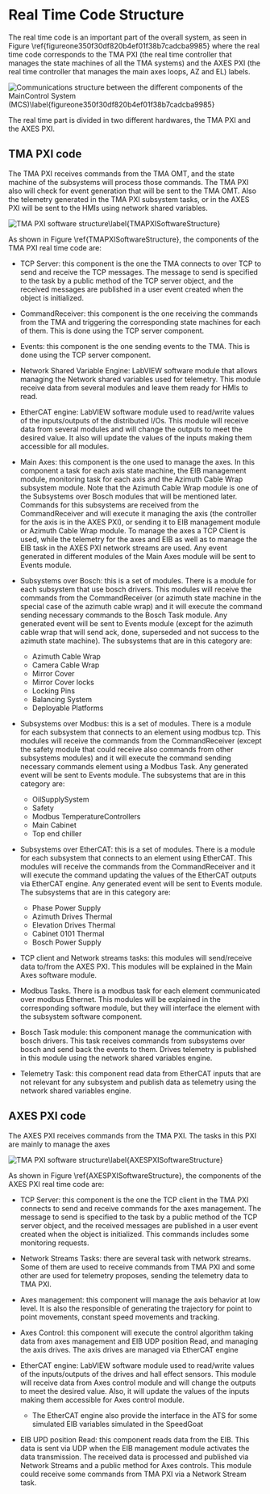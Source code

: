 # Real Time Code Structure

The real time code is an important part of the overall system, as
seen in Figure \ref{figureone350f30df820b4ef01f38b7cadcba9985} where the real time code corresponds to the TMA PXI (the real time controller that manages the state machines of all the TMA systems) and the AXES PXI (the real time controller that manages the main axes loops, AZ and EL) labels.

![Communications structure between the different components of the MainControl System (MCS)\label{figureone350f30df820b4ef01f38b7cadcba9985}](../Resources/figures/350f30df820b4ef01f38b7cadcba9985.png)

The real time part is divided in two different hardwares, the TMA PXI and the AXES PXI. 

## TMA PXI code

The TMA PXI receives commands from the TMA OMT, and the state machine of the subsystems will process those commands. The TMA PXI also will check for event generation that will be sent to the TMA OMT. Also the telemetry generated in the TMA PXI subsystem tasks, or in the AXES PXI will be sent to the HMIs using network shared variables.

![TMA PXI software structure\label{TMAPXISoftwareStructure}](../Resources/figures/TMAPXISoftwareStructure.png)

As shown in Figure \ref{TMAPXISoftwareStructure}, the components of the TMA PXI real time code are:

- TCP Server: this component is the one the TMA connects to over TCP to
 send and receive the TCP messages. The message to send is specified to the
 task by a public method of the TCP server object, and the received messages
 are published in a user event created when the object is initialized.

- CommandReceiver: this component is the one receiving the commands from the TMA and triggering the corresponding state machines for each of them. This is done using the TCP server component.

- Events: this component is the one sending events to the TMA. This is done using the TCP server component.

- Network Shared Variable Engine: LabVIEW software module that allows managing the Network shared variables used for telemetry. This module receive data from several modules and leave them ready for HMIs to read.

- EtherCAT engine: LabVIEW software module used to read/write values of the inputs/outputs of the distributed I/Os. This module will receive data from several modules and will change the outputs to meet the desired value. It also will update the values of the inputs making them accessible for all modules.

- Main Axes: this component is the one used to manage the axes. In this component a task for each axis state machine, the EIB management module, monitoring task for each axis and the Azimuth Cable Wrap subsystem module. Note that the Azimuth Cable Wrap module is one of the Subsystems over Bosch modules that will be mentioned later. Commands for this subsystems are received from the CommandReceiver and will execute it managing the axis (the controller for the axis is in the AXES PXI), or sending it to EIB management module or Azimuth Cable Wrap module. To manage the axes a TCP Client is used, while the telemetry for the axes and EIB as well as to manage the EIB task in the AXES PXI network streams are used. Any event generated in different modules of the Main Axes module will be sent to Events module.

- Subsystems over Bosch: this is a set of modules. There is a module for each subsystem that use bosch drivers. This modules will receive the commands from the CommandReceiver (or azimuth state machine in the special case of the azimuth cable wrap) and it will execute the command sending necessary commands to the Bosch Task module. Any generated event will be sent to Events module (except for the azimuth cable wrap that will send ack, done, superseded and not success to the azimuth state machine). The subsystems that are in this category are:
  - Azimuth Cable Wrap
  - Camera Cable Wrap
  - Mirror Cover
  - Mirror Cover locks
  - Locking Pins
  - Balancing System
  - Deployable Platforms 

- Subsystems over Modbus: this is a set of modules. There is a module for each subsystem that connects to an element using modbus tcp. This modules will receive the commands from the CommandReceiver (except the safety module that could receive also commands from other subsystems modules) and it will execute the command sending necessary commands element using a Modbus Task. Any generated event will be sent to Events module. The subsystems that are in this category are:
  - OilSupplySystem
  - Safety
  - Modbus TemperatureControllers
  - Main Cabinet
  - Top end chiller
  
- Subsystems over EtherCAT: this is a set of modules. There is a module for each subsystem that connects to an element using EtherCAT. This modules will receive the commands from the CommandReceiver and it will execute the command updating the values of the EtherCAT outputs via EtherCAT engine. Any generated event will be sent to Events module. The subsystems that are in this category are:
  - Phase Power Supply
  - Azimuth Drives Thermal
  - Elevation Drives Thermal
  - Cabinet 0101 Thermal
  - Bosch Power Supply
  
- TCP client and Network streams tasks:  this modules will send/receive data to/from the AXES PXI. This modules will be explained in the Main Axes software module.

- Modbus Tasks. There is a modbus task for each element communicated over modbus Ethernet. This modules will be explained in the corresponding software module, but they will interface the element with the subsystem software component.

- Bosch Task module: this component manage the communication with bosch drivers. This task receives commands from subsystems over bosch and send back the events to them. Drives telemetry is published in this module using the network shared variables engine.

- Telemetry Task: this component read data from EtherCAT inputs that are not relevant for any subsystem and publish data as telemetry using the network shared variables engine.

## AXES PXI code

The AXES PXI receives commands from the TMA PXI. The tasks in this PXI are mainly to manage the axes

![TMA PXI software structure\label{AXESPXISoftwareStructure}](../Resources/figures/AXESPXISoftwareStructure.png)

As shown in Figure \ref{AXESPXISoftwareStructure}, the components of the AXES PXI real time code are:

- TCP Server: this component is the one the TCP client in the TMA PXI connects to send and receive commands for the axes management. The message to send is specified to the task by a public method of the TCP server object, and the received messages are published in a user event created when the object is initialized. This commands includes some monitoring requests.

- Network Streams Tasks: there are several task with network streams. Some of them are used to receive commands from TMA PXI and some other are used for telemetry proposes, sending the telemetry data to TMA PXI.
  
- Axes management: this component will manage the axis behavior at low level. It is also the responsible of generating the trajectory for point to point movements, constant speed movements and tracking.

- Axes Control: this component will execute the control algorithm taking data from axes management and EIB UDP position Read, and managing the axis drives. The axis drives are managed via EtherCAT engine

- EtherCAT engine: LabVIEW software module used to read/write values of the inputs/outputs of the drives and hall effect sensors. This module will receive data from Axes control module and will change the outputs to meet the desired value. Also, it will update the values of the inputs making them accessible for Axes control module.
  - The EtherCAT engine also provide the interface in the ATS for some simulated EIB variables simulated in the SpeedGoat

- EIB UPD position Read: this component reads data from the EIB. This data is sent via UDP when the EIB management module activates the data transmission. The received data is processed and published via Network Streams and a public method for Axes controls. This module could receive some commands from TMA PXI via a Network Stream task.